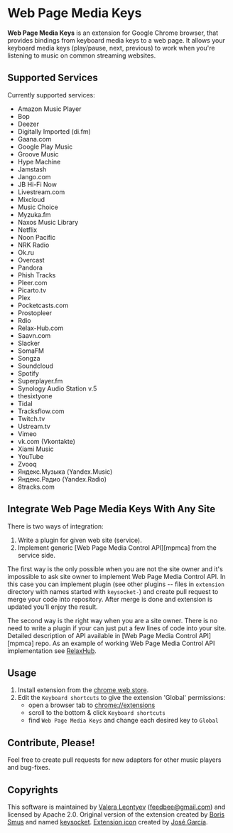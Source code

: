# Web Page Media Keys

**Web Page Media Keys** is an extension for Google Chrome browser, that provides bindings from keyboard media keys 
to a web page. It allows your keyboard media keys (play/pause, next, previous) to work when you're listening to music
on common streaming websites.

## Supported Services

Currently supported services:

   * Amazon Music Player
   * Bop
   * Deezer
   * Digitally Imported (di.fm)
   * Gaana.com
   * Google Play Music
   * Groove Music
   * Hype Machine
   * Jamstash
   * Jango.com
   * JB Hi-Fi Now
   * Livestream.com
   * Mixcloud
   * Music Choice
   * Myzuka.fm
   * Naxos Music Library
   * Netflix
   * Noon Pacific
   * NRK Radio
   * Ok.ru
   * Overcast
   * Pandora
   * Phish Tracks
   * Pleer.com
   * Picarto.tv
   * Plex
   * Pocketcasts.com
   * Prostopleer
   * Rdio
   * Relax-Hub.com
   * Saavn.com
   * Slacker
   * SomaFM
   * Songza
   * Soundcloud
   * Spotify
   * Superplayer.fm
   * Synology Audio Station v.5
   * thesixtyone
   * Tidal
   * Tracksflow.com
   * Twitch.tv
   * Ustream.tv
   * Vimeo
   * vk.com (Vkontakte)
   * Xiami Music
   * YouTube
   * Zvooq
   * Яндекс.Музыка (Yandex.Music)
   * Яндекс.Радио (Yandex.Radio)
   * 8tracks.com
   
## Integrate Web Page Media Keys With Any Site

There is two ways of integration:

1. Write a plugin for given web site (service).
2. Implement generic [Web Page Media Control API][mpmca] from the service side.

The first way is the only possible when you are not the site owner and it's impossible
to ask site owner to implement Web Page Media Control API. In this case you can
implement plugin (see other plugins -- files in `extension` directory with names
started with `keysocket-`) and create pull request to merge your code into repository.
After merge is done and extension is updated you'll enjoy the result.

The second way is the right way when you are a site owner. There is no need to
write a plugin if your can just put a few lines of code into your site. Detailed
description of API available in [Web Page Media Control API][mpmca] repo. As
an example of working Web Page Media Control API implementation see
[RelaxHub](http://relax-hub.com/).

## Usage

1. Install extension from the [chrome web store][crx].
2. Edit the `Keyboard shortcuts` to give the extension 'Global' permissions:
    * open a browser tab to [chrome://extensions](chrome://extensions)
    * scroll to the bottom & click `Keyboard shortcuts`
    * find `Web Page Media Keys` and change each desired key to `Global`

## Contribute, Please!

Feel free to create pull requests for new adapters for other music players and bug-fixes.

## Copyrights

This software is maintained by [Valera Leontyev][vl] (feedbee@gmail.com) and licensed by 
Apache 2.0. Original version of the extension created by [Boris Smus][bs] and named
[keysocket][ks]. [Extension icon][icon] created by [José García][jg].

[vl]: https://github.com/feedbee
[bs]: https://github.com/borismus
[ks]: https://github.com/borismus/keysocket
[crx]: https://chrome.google.com/webstore/detail/web-page-media-keys/gndhohcpfmjgggkgkfafpchcnefnhhmc
[icon]: https://www.iconfinder.com/icons/306926/multimedia_music_play_video_icon
[jg]: https://www.iconfinder.com/josealonsogarcia
[wpmca]: https://github.com/feedbee/web-page-media-control-api-spec